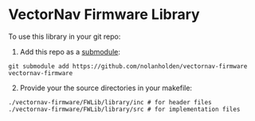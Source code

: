# VectorNav Firmware Library

To use this library in your git repo:
1. Add this repo as a [submodule](https://github.com/blog/2104-working-with-submodules):
```
git submodule add https://github.com/nolanholden/vectornav-firmware vectornav-firmware
```

2. Provide your the source directories in your makefile:
```
./vectornav-firmware/FWLib/library/inc # for header files
./vectornav-firmware/FWLib/library/src # for implementation files
```
